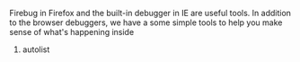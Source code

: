 <properties date="2016-06-24"
/>

Firebug in Firefox and the built-in debugger in IE are useful tools. In addition to the browser debuggers, we have a some simple tools to help you make sense of what's happening inside

1. autolist
